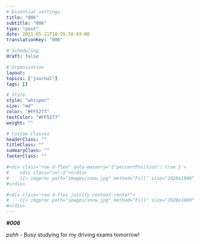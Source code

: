 ```yaml
---
# Essential settings
title: "006"
subtitle: "006"
type: "post"
date: 2021-05-11T18:55:58-03:00
translationKey: "006"

# Scheduling
draft: false

# Organization
layout:
topics: ["journal"]
tags: []

# Style
style: "whisper"
size: "md"
color: "#FF5277"
textColor: "#FF5277"
weight: ""

# Custom Classes
headerClass: ""
titleClass: ""
summaryClass: ""
footerClass: ""

#<div class="row d-flex" data-masonry='{"percentPosition": true }'>
#    <div class="col-1"></div>
#    {{< imgproc path="images/snow.jpg" method="Fill" size="1920x1080" col="8" >}}
#</div>

#<div class="row d-flex justify-content-center">
#    {{< imgproc path="images/snow.jpg" method="Fill" size="1920x1080" col="8" >}}
#</div>
---
```


***#006***

*pshh* - Busy studying for my driving exams tomorrow!